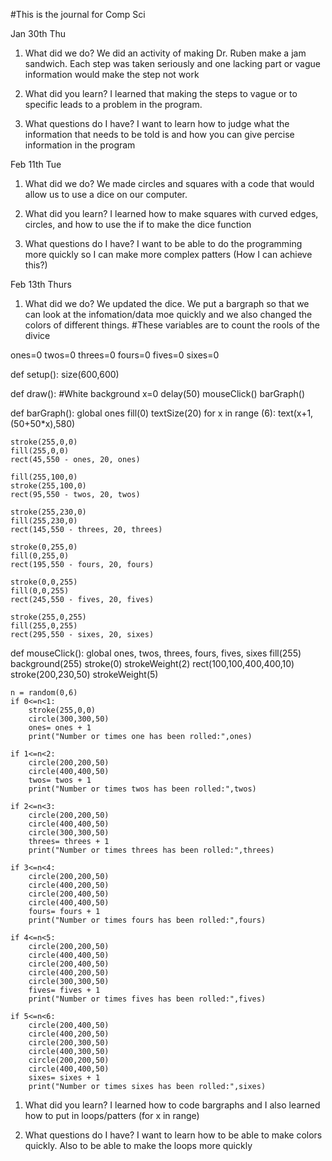 #This is the journal for Comp Sci

Jan 30th Thu
1. What did we do?
We did an activity of making Dr. Ruben make a jam sandwich. Each step was taken seriously and one lacking part or vague information would make the step not work

1. What did you learn?
I learned that making the steps to vague or to specific leads to a problem in the program.

1. What questions do I have?
I want to learn how to judge what the information that needs to be told is and how you can give percise information in the program

Feb 11th Tue
1. What did we do?
We made circles and squares with a code that would allow us to use a dice on our computer. 

1. What did you learn?
I learned how to make squares with curved edges, circles, and how to use the if to make the dice function

1. What questions do I have?
I want to be able to do the programming more quickly so I can make more complex patters (How I can achieve this?)

Feb 13th Thurs
1. What did we do?
We updated the dice. We put a bargraph so that we can look at the infomation/data moe quickly and we also changed the colors of different things.
#These variables are to count the rools of the divice

ones=0
twos=0
threes=0
fours=0
fives=0
sixes=0

def setup():
    size(600,600)

def draw():
    #White background
    x=0
    delay(50)
    mouseClick()
    barGraph()

    
def barGraph():
    global ones
    fill(0)
    textSize(20)
    for x in range (6):
        text(x+1,(50+50*x),580)
   
    stroke(255,0,0)
    fill(255,0,0)
    rect(45,550 - ones, 20, ones)
    
    fill(255,100,0)
    stroke(255,100,0)
    rect(95,550 - twos, 20, twos)
    
    stroke(255,230,0)
    fill(255,230,0)
    rect(145,550 - threes, 20, threes)
    
    stroke(0,255,0)
    fill(0,255,0)
    rect(195,550 - fours, 20, fours)
    
    stroke(0,0,255)
    fill(0,0,255)
    rect(245,550 - fives, 20, fives)
    
    stroke(255,0,255)
    fill(255,0,255)
    rect(295,550 - sixes, 20, sixes)


def mouseClick():
    global ones, twos, threes, fours, fives, sixes
    fill(255)
    background(255)
    stroke(0)
    strokeWeight(2)
    rect(100,100,400,400,10)
    stroke(200,230,50)
    strokeWeight(5)

    n = random(0,6)
    if 0<=n<1:
        stroke(255,0,0)
        circle(300,300,50)
        ones= ones + 1
        print("Number or times one has been rolled:",ones)

    if 1<=n<2:
        circle(200,200,50)
        circle(400,400,50)
        twos= twos + 1
        print("Number or times twos has been rolled:",twos)

    if 2<=n<3:
        circle(200,200,50)
        circle(400,400,50)
        circle(300,300,50)
        threes= threes + 1
        print("Number or times threes has been rolled:",threes)
    
    if 3<=n<4:
        circle(200,200,50)
        circle(400,200,50)
        circle(200,400,50)
        circle(400,400,50)
        fours= fours + 1
        print("Number or times fours has been rolled:",fours)
        
    if 4<=n<5:
        circle(200,200,50)
        circle(400,400,50)
        circle(200,400,50)
        circle(400,200,50)
        circle(300,300,50)
        fives= fives + 1
        print("Number or times fives has been rolled:",fives)

    if 5<=n<6:
        circle(200,400,50)
        circle(400,200,50)
        circle(200,300,50)
        circle(400,300,50)
        circle(200,200,50)
        circle(400,400,50)
        sixes= sixes + 1
        print("Number or times sixes has been rolled:",sixes)

1. What did you learn?
I learned how to code bargraphs and I also learned how to put in loops/patters (for x in range)

1. What questions do I have?
I want to learn how to be able to make colors quickly. Also to be able to make the loops more quickly

